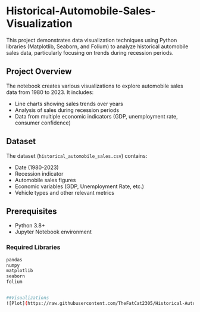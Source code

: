# Historical-Automobile-Sales-Visualization


This project demonstrates data visualization techniques using Python libraries (Matplotlib, Seaborn, and Folium) to analyze historical automobile sales data, particularly focusing on trends during recession periods.

## Project Overview

The notebook creates various visualizations to explore automobile sales data from 1980 to 2023. It includes:
- Line charts showing sales trends over years
- Analysis of sales during recession periods
- Data from multiple economic indicators (GDP, unemployment rate, consumer confidence)

## Dataset

The dataset (`historical_automobile_sales.csv`) contains:
- Date (1980-2023)
- Recession indicator
- Automobile sales figures
- Economic variables (GDP, Unemployment Rate, etc.)
- Vehicle types and other relevant metrics



## Prerequisites

- Python 3.8+
- Jupyter Notebook environment

### Required Libraries
```bash
pandas
numpy
matplotlib
seaborn
folium


##Visualizations
![Plot](https://raw.githubusercontent.com/TheFatCat2305/Historical-Automobile-Sales-Visualization/main/Line_Plot_1.png)

